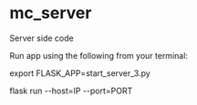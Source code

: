 # mc_server
Server side code

Run app using the following from your terminal:

export FLASK_APP=start_server_3.py

flask run --host=IP --port=PORT
